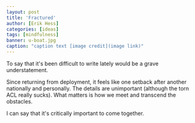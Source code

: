 ```yaml
---
layout: post
title: 'Fractured'
author: [Erik Hess]
categories: [ideas]
tags: [mindfulness]
banner: u-boat.jpg
caption: "caption text [image credit](image link)"
---
```


To say that it's been difficult to write lately would be a grave understatement.

Since returning from deployment, it feels like one setback after another nationally and personally. The details are unimportant (although the torn ACL really sucks). What matters is how we meet and transcend the obstacles.

I can say that it's critically important to come together. 
